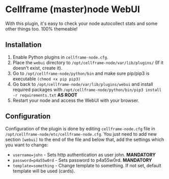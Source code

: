 # Cellframe (master)node WebUI

With this plugin, it's easy to check your node autocollect stats and some other things too. 100% themeable!

## Installation

1. Enable Python plugins in `cellframe-node.cfg`.
2. Place the `webui` directory to `/opt/cellframe-node/var/lib/plugins/` (If it doesn't exist, create it).
3. Go to `/opt/cellframe-node/python/bin` and make sure pip/pip3 is executable `(chmod +x pip pip3)`
4. Go back to `/opt/cellframe-node/var/lib/plugins/webui` and install required packages with `/opt/cellframe-node/python/bin/pip3 install -r requirements.txt` **AS ROOT**
5. Restart your node and access the WebUI with your browser.

## Configuration

Configuration of the plugin is done by editing `cellframe-node.cfg` file in `/opt/cellframe-node/etc/cellframe-node.cfg`. You just need to add new section `[webui]` to the end of the file and below that, add the settings which you want to change:

- `username=john` - Sets http authentication as user john. **MANDATORY**
- `password=p4a55w0rd` - Sets password to p4a55w0rd. **MANDATORY**  
- `template=something` - Change template to something. If not set, default template will be used (cards).
